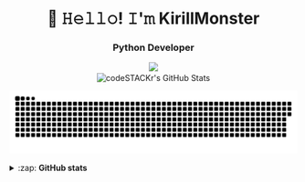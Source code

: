 <h1 align="center">👋 𝙷𝚎𝚕𝚕𝚘! 𝙸'𝚖 KirillMonster</h1>

<h3 align="center">Python Developer</h3>
<p align="center">
 <!--<a href="https://www.youtube.com/channel/UCNrRkCTcOGKAvg45I-hX-3g"><img src="https://img.shields.io/badge/-YouTube-red?style=flat&logo=YouTube&logoColor=white"/></a><!-->
 <a href="https://tlgg.ru/Kirill_Monster"><img src="https://img.shields.io/badge/-Telegram-blue?style=flat&logo=Telegram&logoColor=white" /></a>
 <br>
 <img alt="codeSTACKr's GitHub Stats" src="https://komarev.com/ghpvc/?username=your-github-Mak5er&color=green" />
</p>

<p align="center">
<img width="600" src="assets/github-snake.svg" alt="snake"/>
</p>

<details>
  <summary>:zap: <b>GitHub stats</b></summary>
  <p>
   <img align="middle"  alt="codeSTACKr's GitHub Stats" src="https://github-readme-stats.vercel.app/api?username=Mak5er&show_icons=true&theme=dark" />
   <img align="middle" alt="codeSTACKr's GitHub Stats" src="https://github-readme-stats.vercel.app/api/top-langs/?username=Mak5er&layout=compact&theme=dark" />  
   <br>
   <img align="middle" src="https://metrics.lecoq.io/Mak5er" />
  </p>
</details>
